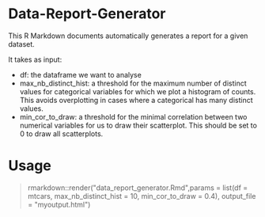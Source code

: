# Data-Report-Generator

This R Markdown documents automatically generates a report for a given dataset.

It takes as input:
 - df: the dataframe we want to analyse
 - max_nb_distinct_hist: a threshold for the maximum number of distinct values for categorical variables for which we plot a histogram of counts. This avoids overplotting in cases where a categorical has many distinct values.
 - min_cor_to_draw: a threshold for the minimal correlation between two numerical variables for us to draw their scatterplot. This should be set to 0 to draw all scatterplots.
 
# Usage 

> rmarkdown::render("data_report_generator.Rmd",params = list(df = mtcars, max_nb_distinct_hist = 10, min_cor_to_draw = 0.4), output_file = "myoutput.html")